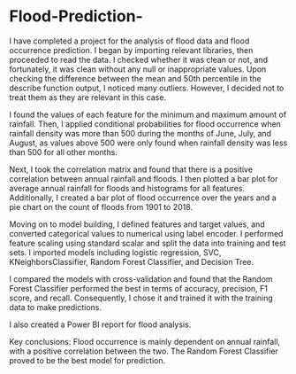 # Flood-Prediction-
I have completed a project for the analysis of flood data and flood occurrence prediction. I began by importing relevant libraries, then proceeded to read the data. I checked whether it was clean or not, and fortunately, it was clean without any null or inappropriate values. Upon checking the difference between the mean and 50th percentile in the describe function output, I noticed many outliers. However, I decided not to treat them as they are relevant in this case.

I found the values of each feature for the minimum and maximum amount of rainfall. Then, I applied conditional probabilities for flood occurrence when rainfall density was more than 500 during the months of June, July, and August, as values above 500 were only found when rainfall density was less than 500 for all other months.

Next, I took the correlation matrix and found that there is a positive correlation between annual rainfall and floods. I then plotted a bar plot for average annual rainfall for floods and histograms for all features. Additionally, I created a bar plot of flood occurrence over the years and a pie chart on the count of floods from 1901 to 2018.

Moving on to model building, I defined features and target values, and converted categorical values to numerical using label encoder. I performed feature scaling using standard scalar and split the data into training and test sets. I imported models including logistic regression, SVC, KNeighborsClassifier, Random Forest Classifier, and Decision Tree.

I compared the models with cross-validation and found that the Random Forest Classifier performed the best in terms of accuracy, precision, F1 score, and recall. Consequently, I chose it and trained it with the training data to make predictions.

I also created a Power BI report for flood analysis.

Key conclusions: Flood occurrence is mainly dependent on annual rainfall, with a positive correlation between the two. The Random Forest Classifier proved to be the best model for prediction.
